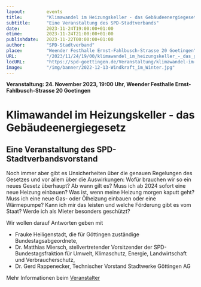 ```yaml
---
layout:        events
title:         "Klimawandel im Heizungskeller - das Gebäudeenergiegesetz "
subtitle:      "Eine Veranstaltung des SPD-Stadtverbands"
date:          2023-11-24T19:00:00+01:00
etime:         2023-11-24T21:00:00+01:00
publishdate:   2023-11-22T00:00:00+01:00
author:        "SPD-Stadtverband"
place:         "Weender Festhalle Ernst-Fahlbusch-Strasse 20 Goetingen"
URL:           "/2023/11/24/19/00/klimawandel_im_heizungskeller_-_das_gebaeudeenergiegesetz_"
locURL:        "https://spd-goettingen.de/Veranstaltung/klimawandel-im-heizungskeller"
image:         "/img/banner/2022-12-13-Windkraft_im_Winter.jpg"
---
```


**Veranstaltung: 24. November 2023, 19:00 Uhr, Weender Festhalle Ernst-Fahlbusch-Strasse 20 Goetingen**

Klimawandel im Heizungskeller - das Gebäudeenergiegesetz 
===========

Eine Veranstaltung des SPD-Stadtverbandsvorstand
-----------
Noch immer aber gibt es Unsicherheiten über die genauen Regelungen des Gesetzes und vor allem über die Auswirkungen: Wofür brauchen wir so ein neues Gesetz überhaupt? Ab wann gilt es? Muss ich ab 2024 sofort eine neue Heizung einbauen? Was ist, wenn meine Heizung morgen kaputt geht? Muss ich eine neue Gas- oder Ölheizung einbauen oder eine Wärmepumpe? Kann ich mir das leisten und welche Förderung gibt es vom Staat? Werde ich als Mieter besonders geschützt?

Wir wollen darauf Antworten geben mit

- Frauke Heiligenstadt, die für Göttingen zuständige Bundestagsabgeordnete,
- Dr. Matthias Miersch, stellvertretender Vorsitzender der SPD-Bundestagsfraktion für Umwelt, Klimaschutz, Energie, Landwirtschaft und Verbraucherschutz,
- Dr. Gerd Rappenecker, Technischer Vorstand Stadtwerke Göttingen AG


Mehr Informationen beim [Veranstalter](https://spd-goettingen.de/Veranstaltung/klimawandel-im-heizungskeller)
